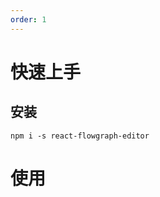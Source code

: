 ```yaml
---
order: 1
---
```


# 快速上手

## 安装

```
npm i -s react-flowgraph-editor
```

# 使用

<code src='./examples/basics/index.tsx' />
